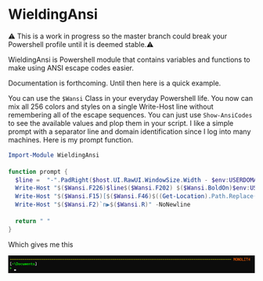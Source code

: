 WieldingAnsi
============

:warning: This is a work in progress so the master branch could break your Powershell profile until it is deemed stable.:warning: 

WieldingAnsi is Powershell module that contains variables and functions to make using ANSI escape codes easier.

Documentation is forthcoming.  Until then here is a quick example.

You can use the `$Wansi` Class in your everyday Powershell life. You now can mix all 256 colors and styles on a single Write-Host line without remembering all of the escape sequences. You can just use `Show-AnsiCodes` to see the available values and plop them in your script. I like a simple prompt with a separator line and domain identification since I log into many machines.  Here is my prompt function.

```powershell
Import-Module WieldingAnsi

function prompt {
  $line =  "-".PadRight($host.UI.RawUI.WindowSize.Width - $env:USERDOMAIN.Length - 1, "-")
  Write-Host "$($Wansi.F226)$line$($Wansi.F202) $($Wansi.BoldOn)$env:USERDOMAIN$($Wansi.R)"
  Write-Host "$($Wansi.F15)[$($Wansi.F46)$((Get-Location).Path.Replace($($HOME), '~'))$($Wansi.F15)]$($Wansi.R)" -NoNewline
  Write-Host "$($Wansi.F2)`n▶$($Wansi.R)" -NoNewline
 
  return " "
}
```

Which gives me this

![output](images/prompt.png)